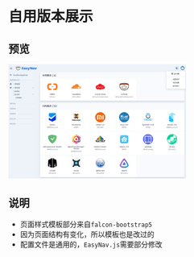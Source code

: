 # 自用版本展示

## 预览

<img src="pages/img/preview.png" width="70%" alt="preview">

## 说明

- 页面样式模板部分来自`falcon-bootstrap5`
- 因为页面结构有变化，所以模板也是改过的
- 配置文件是通用的，`EasyNav.js`需要部分修改